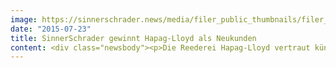 ```yaml
---
image: https://sinnerschrader.news/media/filer_public_thumbnails/filer_public/1b/e7/1be7668c-6825-486f-9304-64e8fe90e3e2/pm-hapaglloyd-720x450.jpg__480x288_q85_crop_subsampling-2_upscale.jpg
date: "2015-07-23"
title: SinnerSchrader gewinnt Hapag-Lloyd als Neukunden
content: <div class="newsbody"><p>Die Reederei Hapag-Lloyd vertraut künftig auf SinnerSchrader. Die Agentur setzte sich in einem Pitch gegen mehrere Mitbewerber durch. In einem ersten Schritt unterstützt SinnerSchrader bei der Konzeption und Überarbeitung der internen, digitalen Kommunikation.</p><p>Im Mittelpunkt steht die Entwicklung eines modulbasierten Newsportals. Das Portal soll die - nach der Fusion mit dem chilenischen Reeder CSAV - weltweit 11.000 Mitarbeiter künftig schnell mit geschäftsrelevanten Informationen versorgen. Darüber hinaus soll es den standortübergreifenden Austausch unterstützen.</p><p>Hapag-Lloyd hat sich im letzten Jahr mit der chilenischen Carrier CSAV zur weltweit viertgrößten Linienreederei zusammengeschlossen.</p><p><a class="news-backlink" href="/de/"><svg class="svg-ico svg-ico--arrow-left"><use xlink&#58;href="#arrow-down"></use></svg>Zurück zur Presse Übersicht</a></p></div>
---
```

